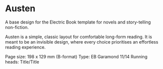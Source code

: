# Austen

A base design for the Electric Book template for novels and story-telling non-fiction.

Austen is a simple, classic layout for comfortable long-form reading. It is meant to be an invisible design, where every choice prioritises an effortless reading experience.

Page size: 198 x 129 mm (B-format)
Type: EB Garamond 11/14
Running heads: Title/Title

